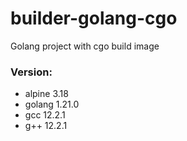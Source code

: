 # builder-golang-cgo
Golang project with cgo build image

### Version:
+ alpine 3.18
+ golang 1.21.0
+ gcc 12.2.1
+ g++ 12.2.1
